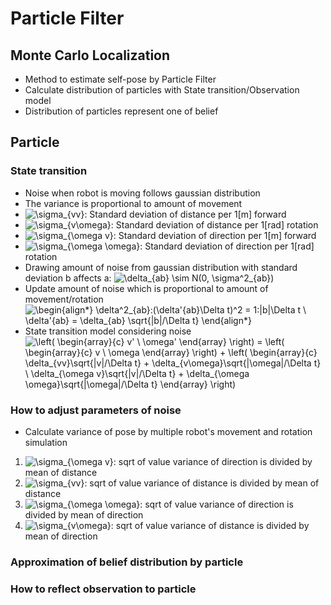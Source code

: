 # Particle Filter

## Monte Carlo Localization
* Method to estimate self-pose by Particle Filter  
* Calculate distribution of particles with State transition/Observation model  
* Distribution of particles represent one of belief  

## Particle

### State transition
* Noise when robot is moving follows gaussian distribution  
* The variance is proportional to amount of movement  
* ![\sigma_{vv}
](https://render.githubusercontent.com/render/math?math=%5Clarge+%5Cdisplaystyle+%5Csigma_%7Bvv%7D%0A): Standard deviation of distance per 1[m] forward  
* ![\sigma_{v\omega}
](https://render.githubusercontent.com/render/math?math=%5Clarge+%5Cdisplaystyle+%5Csigma_%7Bv%5Comega%7D%0A): Standard deviation of distance per 1[rad] rotation  
* ![\sigma_{\omega v}
](https://render.githubusercontent.com/render/math?math=%5Clarge+%5Cdisplaystyle+%5Csigma_%7B%5Comega+v%7D%0A): Standard deviation of direction per 1[m] forward  
* ![\sigma_{\omega \omega}
](https://render.githubusercontent.com/render/math?math=%5Clarge+%5Cdisplaystyle+%5Csigma_%7B%5Comega+%5Comega%7D%0A): Standard deviation of direction per 1[rad] rotation  
* Drawing amount of noise from gaussian distribution with standard deviation b affects a: ![\delta_{ab} \sim N(0, \sigma^2_{ab})
](https://render.githubusercontent.com/render/math?math=%5Clarge+%5Cdisplaystyle+%5Cdelta_%7Bab%7D+%5Csim+N%280%2C+%5Csigma%5E2_%7Bab%7D%29%0A)  
* Update amount of noise which is proportional to amount of movement/rotation  
![\begin{align*}
\delta^2_{ab}:(\delta'_{ab}\Delta t)^2 = 1:|b|\Delta t \\
\delta'_{ab} = \delta_{ab} \sqrt{|b|/\Delta t}
\end{align*}
](https://render.githubusercontent.com/render/math?math=%5Clarge+%5Cdisplaystyle+%5Cbegin%7Balign%2A%7D%0A%5Cdelta%5E2_%7Bab%7D%3A%28%5Cdelta%27_%7Bab%7D%5CDelta+t%29%5E2+%3D+1%3A%7Cb%7C%5CDelta+t+%5C%5C%0A%5Cdelta%27_%7Bab%7D+%3D+%5Cdelta_%7Bab%7D+%5Csqrt%7B%7Cb%7C%2F%5CDelta+t%7D%0A%5Cend%7Balign%2A%7D%0A)  
* State transition model considering noise  
![\left(
    \begin{array}{c}
      v' \\
      \omega'
    \end{array}
  \right) =
  \left(
    \begin{array}{c}
      v \\
      \omega
    \end{array}
  \right) + 
  \left(
    \begin{array}{c}
      \delta_{vv}\sqrt{|v|/\Delta t} + \delta_{v\omega}\sqrt{|\omega|/\Delta t} \\
      \delta_{\omega v}\sqrt{|v|/\Delta t} + \delta_{\omega \omega}\sqrt{|\omega|/\Delta t}
    \end{array}
  \right)
](https://render.githubusercontent.com/render/math?math=%5Clarge+%5Cdisplaystyle+%5Cleft%28%0A++++%5Cbegin%7Barray%7D%7Bc%7D%0A++++++v%27+%5C%5C%0A++++++%5Comega%27%0A++++%5Cend%7Barray%7D%0A++%5Cright%29+%3D%0A++%5Cleft%28%0A++++%5Cbegin%7Barray%7D%7Bc%7D%0A++++++v+%5C%5C%0A++++++%5Comega%0A++++%5Cend%7Barray%7D%0A++%5Cright%29+%2B+%0A++%5Cleft%28%0A++++%5Cbegin%7Barray%7D%7Bc%7D%0A++++++%5Cdelta_%7Bvv%7D%5Csqrt%7B%7Cv%7C%2F%5CDelta+t%7D+%2B+%5Cdelta_%7Bv%5Comega%7D%5Csqrt%7B%7C%5Comega%7C%2F%5CDelta+t%7D+%5C%5C%0A++++++%5Cdelta_%7B%5Comega+v%7D%5Csqrt%7B%7Cv%7C%2F%5CDelta+t%7D+%2B+%5Cdelta_%7B%5Comega+%5Comega%7D%5Csqrt%7B%7C%5Comega%7C%2F%5CDelta+t%7D%0A++++%5Cend%7Barray%7D%0A++%5Cright%29%0A)  

### How to adjust parameters of noise
* Calculate variance of pose by multiple robot's movement and rotation simulation  
1. ![\sigma_{\omega v}
](https://render.githubusercontent.com/render/math?math=%5Clarge+%5Cdisplaystyle+%5Csigma_%7B%5Comega+v%7D%0A): sqrt of value variance of direction is divided by mean of distance  
2. ![\sigma_{vv}
](https://render.githubusercontent.com/render/math?math=%5Clarge+%5Cdisplaystyle+%5Csigma_%7Bvv%7D%0A): sqrt of value variance of distance is divided by mean of distance  
3. ![\sigma_{\omega \omega}
](https://render.githubusercontent.com/render/math?math=%5Clarge+%5Cdisplaystyle+%5Csigma_%7B%5Comega+%5Comega%7D%0A): sqrt of value variance of direction is divided by mean of direction  
4. ![\sigma_{v\omega}
](https://render.githubusercontent.com/render/math?math=%5Clarge+%5Cdisplaystyle+%5Csigma_%7Bv%5Comega%7D%0A): sqrt of value variance of distance is divided by mean of direction  

### Approximation of belief distribution by particle


### How to reflect observation to particle
